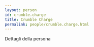 ```yaml
---
layout: person
id: crumble.charge
title: Crumble Charge
permalink: people/crumble.charge.html
---
```


Dettagli della persona